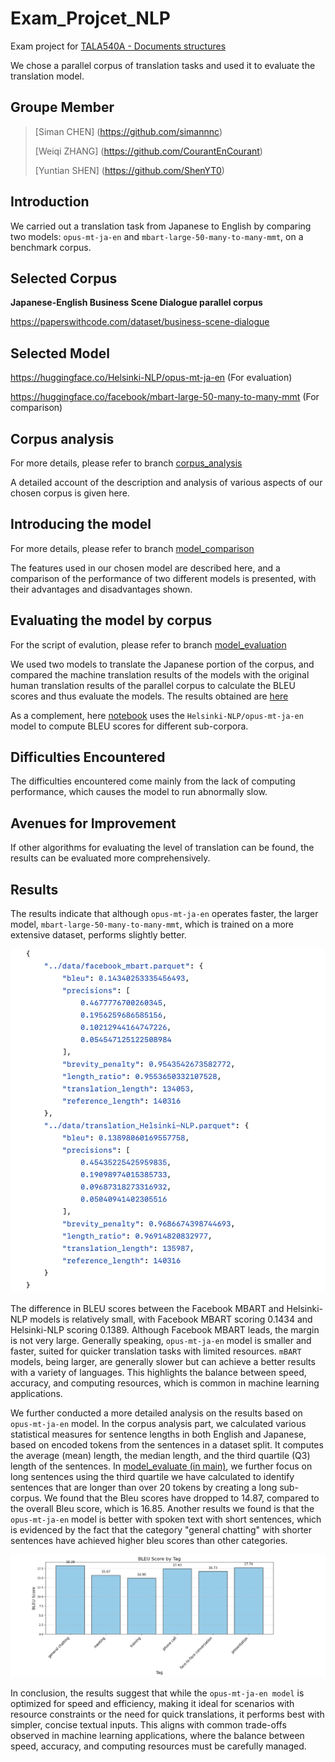 # Exam_Projcet_NLP
Exam project for [TALA540A - Documents structures](https://github.com/RimeAB/TALA540A-24-25/blob/main/Examen_Projet_NLP.md)

We chose a parallel corpus of translation tasks and used it to evaluate the translation model.
## Groupe Member
> [Siman CHEN] (https://github.com/simannnc)
> 
> [Weiqi ZHANG] (https://github.com/CourantEnCourant)
> 
> [Yuntian SHEN] (https://github.com/ShenYT0)
>
## Introduction
We carried out a translation task from Japanese to English by comparing two models: `opus-mt-ja-en` and `mbart-large-50-many-to-many-mmt`, on a benchmark corpus.

## Selected Corpus
**Japanese-English Business Scene Dialogue parallel corpus**

https://paperswithcode.com/dataset/business-scene-dialogue

## Selected Model
https://huggingface.co/Helsinki-NLP/opus-mt-ja-en (For evaluation)

https://huggingface.co/facebook/mbart-large-50-many-to-many-mmt (For comparison)

## Corpus analysis

For more details, please refer to branch [corpus_analysis](https://github.com/ShenYT0/Exam_Projcet_NLP/tree/corpus_analysis)

A detailed account of the description and analysis of various aspects of our chosen corpus is given here.

## Introducing the model

For more details, please refer to branch [model_comparison](https://github.com/ShenYT0/Exam_Projcet_NLP/tree/model_comparison)

The features used in our chosen model are described here, and a comparison of the performance of two different models is presented, with their advantages and disadvantages shown.

## Evaluating the model by corpus

For the script of evalution, please refer to branch [model_evaluation](https://github.com/ShenYT0/Exam_Projcet_NLP/tree/model_evaluation)

We used two models to translate the Japanese portion of the corpus, and compared the machine translation results of the models with the original human translation results of the parallel corpus to calculate the BLEU scores and thus evaluate the models. The results obtained are [here](https://github.com/ShenYT0/Exam_Projcet_NLP/blob/model_evaluation/results/result.json)

As a complement, here [notebook](model_evaluate.ipynb) uses the `Helsinki-NLP/opus-mt-ja-en` model to compute BLEU scores for different sub-corpora.

## Difficulties Encountered
The difficulties encountered come mainly from the lack of computing performance, which causes the model to run abnormally slow.

## Avenues for Improvement
If other algorithms for evaluating the level of translation can be found, the results can be evaluated more comprehensively.


## Results
The results indicate that although `opus-mt-ja-en` operates faster, the larger model, `mbart-large-50-many-to-many-mmt`, which is trained on a more extensive dataset, performs slightly better.

![scores](images/image2.png)

The difference in BLEU scores between the Facebook MBART and Helsinki-NLP models is relatively small, with Facebook MBART scoring 0.1434 and Helsinki-NLP scoring 0.1389. Although Facebook MBART leads, the margin is not very large. 
Generally speaking, `opus-mt-ja-en` model is smaller and faster, suited for quicker translation tasks with limited resources. `mBART` models, being larger, are generally slower but can achieve a better results with a variety of languages. 
This highlights the balance between speed, accuracy, and computing resources, which is common in machine learning applications.

We further conducted a more detailed analysis on the results based on `opus-mt-ja-en` model.
In the corpus analysis part, we calculated various statistical measures for sentence lengths in both English and Japanese, based on encoded tokens from the sentences in a dataset split. It computes the average (mean) length, the median length, and the third quartile (Q3) length of the sentences.
In [model_evaluate (in main)](model_evaluate.ipynb), we further focus on long sentences using the third quartile we have calculated to identify sentences that are longer than over 20 tokens by creating a long sub-corpus. We found that the Bleu scores have dropped to 14.87, compared to the overall Bleu score, which is 16.85.
Another results we found is that the `opus-mt-ja-en` model is better with spoken text with short sentences, which is evidenced by the fact that the category "general chatting" with shorter sentences have achieved higher bleu scores than other categories.  

![categories](images/image1.png)

In conclusion, the results suggest that while the `opus-mt-ja-en model` is optimized for speed and efficiency, making it ideal for scenarios with resource constraints or the need for quick translations, it performs best with simpler, concise textual inputs. This aligns with common trade-offs observed in machine learning applications, where the balance between speed, accuracy, and computing resources must be carefully managed.